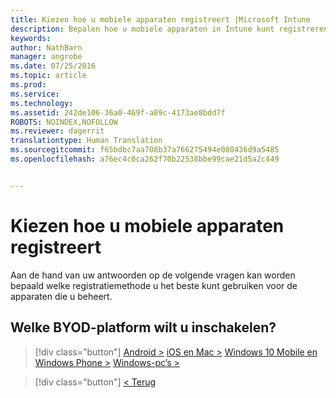 ```yaml
---
title: Kiezen hoe u mobiele apparaten registreert |Microsoft Intune
description: Bepalen hoe u mobiele apparaten in Intune kunt registreren door enkele eenvoudige vragen te beantwoorden
keywords: 
author: NathBarn
manager: angrobe
ms.date: 07/25/2016
ms.topic: article
ms.prod: 
ms.service: 
ms.technology: 
ms.assetid: 242de106-36a0-469f-a89c-4173ae8bdd7f
ROBOTS: NOINDEX,NOFOLLOW
ms.reviewer: dagerrit
translationtype: Human Translation
ms.sourcegitcommit: f65bdbc7aa708b37a766275494e080436d9a5485
ms.openlocfilehash: a76ec4c0ca262f70b22538bbe99cae21d5a2c449


---
```

# Kiezen hoe u mobiele apparaten registreert

Aan de hand van uw antwoorden op de volgende vragen kan worden bepaald welke registratiemethode u het beste kunt gebruiken voor de apparaten die u beheert.

## **Welke BYOD-platform wilt u inschakelen?**

> [!div class="button"]
[Android >](/intune/deploy-use/set-up-android-management-with-microsoft-intune) [iOS en Mac >](/intune/deploy-use/set-up-ios-and-mac-management-with-microsoft-intune) [Windows 10 Mobile en Windows Phone >](/intune/deploy-use/set-up-windows-phone-management-with-microsoft-intune) [Windows-pc’s >](/intune/deploy-use/set-up-windows-device-management-with-microsoft-intune)

> [!div class="button"]
[< Terug](choose-how-to-enroll-devices1.md)



<!--HONumber=Aug16_HO3-->


